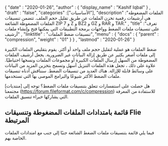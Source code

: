 {
  "date" : "2020-01-26",
  "author" : {
    "display_name" : "Kashif Iqbal"
} ,
  "draft" : "false",
  "categories" :["الأساسيات"],
  "description" :"الملفات المضغوطة هي أرشيفات رقمية تخزن الملفات عن طريق تقليل حجم الملف. تتضمن تنسيقات الملفات المضغوطة الشائعة ZIP و 7 Z و BZ2 و GZ و RAR و TAR." ,
  "title" :"تعرف على تنسيقات ملفات الضغط وواجهات برمجة التطبيقات التي يمكنها فتح وإنشاء ملفات أرشيف" ,
  "linktitle" : "تنسيقات ضغط الملفات",
  "menu" : {
    "docs" : {
      "parent" : "compression",
      "weight" : "01"
}
} ,
  "lastmod" : "2020-01-26"
}

ضغط الملفات هو عملية لتقليل حجم ملف واحد أو أكثر. يقوم بتقليص الملفات الكبيرة إلى ملفات أصغر بكثير عن طريق إزالة البيانات غير الضرورية. يجعل أرشيف الملفات المضغوطة من السهل إرسال الملفات الكبيرة أو مجموعات الملفات ونسخها احتياطيًا. علاوة على ذلك ، تجعل هذه الملفات التنزيل أسهل وتسمح بتخزين المزيد من البيانات على وسائط قابلة للإزالة. هناك العديد من تنسيقات الضغط. سنناقش أدناه تنسيقات ملفات الضغط الأكثر شيوعًا والبرامج الموصى بها التي تستخدمها.

هل حصلت على استفسارات تتعلق بتنسيقات ملفات الضغط؟ توجه إلى [منتديات] مجتمعنا (https://forum.fileformat.com/c/compression) للاستفادة من المعرفة التي يشاركها خبراء تنسيق الملفات.

## قائمة بامتدادات الملفات المضغوطة وتنسيقات Flie المرتبطة

فيما يلي قائمة بتنسيقات ملفات الضغط الشائعة جنبًا إلى جنب مع امتدادات الملفات الخاصة بهم.

